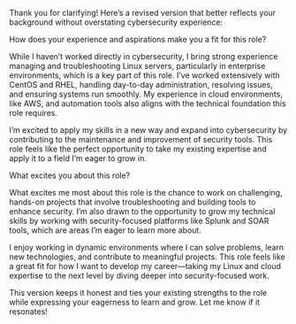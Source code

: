Thank you for clarifying! Here’s a revised version that better reflects your background without overstating cybersecurity experience:

How does your experience and aspirations make you a fit for this role?

While I haven’t worked directly in cybersecurity, I bring strong experience managing and troubleshooting Linux servers, particularly in enterprise environments, which is a key part of this role. I’ve worked extensively with CentOS and RHEL, handling day-to-day administration, resolving issues, and ensuring systems run smoothly. My experience in cloud environments, like AWS, and automation tools also aligns with the technical foundation this role requires.

I’m excited to apply my skills in a new way and expand into cybersecurity by contributing to the maintenance and improvement of security tools. This role feels like the perfect opportunity to take my existing expertise and apply it to a field I’m eager to grow in.

What excites you about this role?

What excites me most about this role is the chance to work on challenging, hands-on projects that involve troubleshooting and building tools to enhance security. I’m also drawn to the opportunity to grow my technical skills by working with security-focused platforms like Splunk and SOAR tools, which are areas I’m eager to learn more about.

I enjoy working in dynamic environments where I can solve problems, learn new technologies, and contribute to meaningful projects. This role feels like a great fit for how I want to develop my career—taking my Linux and cloud expertise to the next level by diving deeper into security-focused work.

This version keeps it honest and ties your existing strengths to the role while expressing your eagerness to learn and grow. Let me know if it resonates!